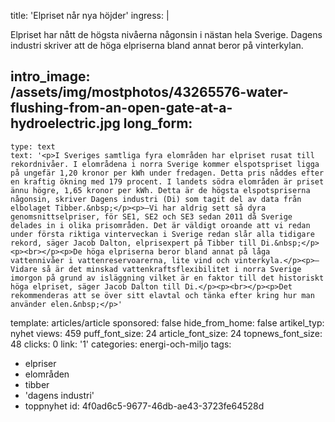 title: 'Elpriset når nya höjder'
ingress: |
  <p>Elpriset har nått de högsta nivåerna någonsin i nästan hela Sverige. Dagens industri skriver att de höga elpriserna bland annat beror på vinterkylan.
  </p>
  
intro_image: /assets/img/mostphotos/43265576-water-flushing-from-an-open-gate-at-a-hydroelectric.jpg
long_form:
  -
    type: text
    text: '<p>I Sveriges samtliga fyra elområden har elpriset rusat till rekordnivåer. I elområdena i norra Sverige kommer elspotspriset ligga på ungefär 1,20 kronor per kWh under fredagen. Detta pris nåddes efter en kraftig ökning med 179 procent. I landets södra elområden är priset ännu högre, 1,65 kronor per kWh. Detta är de högsta elspotspriserna någonsin, skriver Dagens industri (Di) som tagit del av data från elbolaget Tibber.&nbsp;</p><p>–Vi har aldrig sett så dyra genomsnittselpriser, för SE1, SE2 och SE3 sedan 2011 då Sverige delades in i olika prisområden. Det är väldigt oroande att vi redan under första riktiga vinterveckan i Sverige redan slår alla tidigare rekord, säger Jacob Dalton, elprisexpert på Tibber till Di.&nbsp;</p><p><br></p><p>De höga elpriserna beror bland annat på låga vattennivåer i vattenreservoarerna, lite vind och vinterkyla.</p><p>–Vidare så är det minskad vattenkraftsflexibilitet i norra Sverige imorgon på grund av isläggning vilket är en faktor till det historiskt höga elpriset, säger Jacob Dalton till Di.</p><p><br></p><p>Det rekommenderas att se över sitt elavtal och tänka efter kring hur man använder elen.&nbsp;</p>'
template: articles/article
sponsored: false
hide_from_home: false
artikel_typ: nyhet
views: 459
puff_font_size: 24
article_font_size: 24
topnews_font_size: 48
clicks: 0
link: '1'
categories: energi-och-miljo
tags:
  - elpriser
  - elområden
  - tibber
  - 'dagens industri'
  - toppnyhet
id: 4f0ad6c5-9677-46db-ae43-3723fe64528d
